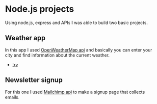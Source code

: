 # Node.js projects

Using node.js, express and APIs I was able to build two basic projects.

## Weather app

In this app I used [OpenWeatherMap api](https://openweathermap.org/api) and basically
 you can enter your city and find information about the current weather.

- [try](https://stormy-ravine-23922.herokuapp.com/)

## Newsletter signup

For this one I used [Mailchimp api](https://mailchimp.com/developer/) to make a signup page
that collects emails.
